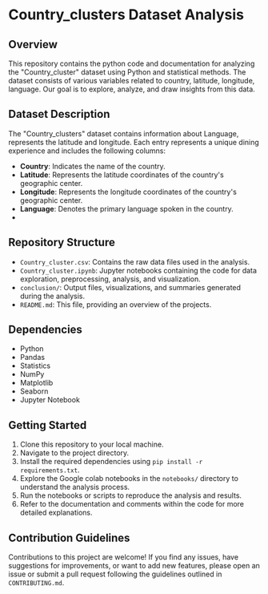 # Country_clusters Dataset Analysis

## Overview
This repository contains the python code and documentation for analyzing the "Country_cluster" dataset using
 Python and statistical methods. The dataset consists of various variables related to country, latitude, longitude, language.
Our goal is to explore, analyze, and draw insights from this data.

## Dataset Description
The "Country_clusters" dataset contains information about Language, represents the latitude and longitude. Each entry represents a unique 
dining experience and includes the following columns:

- **Country**: Indicates the name of the country.
- **Latitude**: Represents the latitude coordinates of the country's geographic center.
- **Longitude**: Represents the longitude coordinates of the country's geographic center.
- **Language**: Denotes the primary language spoken in the country.
- 
## Repository Structure
- `Country_cluster.csv`: Contains the raw data files used in the analysis.
- `Country_cluster.ipynb`: Jupyter notebooks containing the code for data exploration, preprocessing, analysis, and visualization.
- `conclusion/`: Output files, visualizations, and summaries generated during the analysis.
- `README.md`: This file, providing an overview of the projects.

## Dependencies
- Python
- Pandas
- Statistics
- NumPy
- Matplotlib
- Seaborn
- Jupyter Notebook

## Getting Started
1. Clone this repository to your local machine.
2. Navigate to the project directory.
3. Install the required dependencies using `pip install -r requirements.txt`.
4. Explore the Google colab notebooks in the `notebooks/` directory to understand the analysis process.
5. Run the notebooks or scripts to reproduce the analysis and results.
6. Refer to the documentation and comments within the code for more detailed explanations.

## Contribution Guidelines
Contributions to this project are welcome! If you find any issues, have suggestions for improvements, 
or want to add new features, please open an issue or submit a pull request following the guidelines outlined in `CONTRIBUTING.md`.
